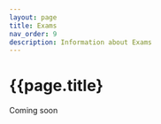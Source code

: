 ```yaml
---
layout: page
title: Exams
nav_order: 9
description: Information about Exams
---
```


# {{page.title}

Coming soon
